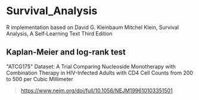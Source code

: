 # Survival_Analysis
 R implementation based on David G. Kleinbaum Mitchel Klein, Survival Analysis, A Self‐Learning Text Third Edition

## Kaplan-Meier and log-rank test

"ATCG175" Dataset: A Trial Comparing Nucleoside Monotherapy with Combination Therapy in HIV-Infected Adults with CD4 Cell Counts from 200 to 500 per Cubic Millimeter
> https://www.nejm.org/doi/full/10.1056/NEJM199610103351501
